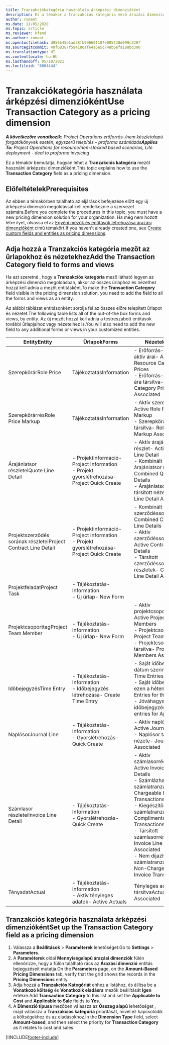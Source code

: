 ```yaml
---
title: Tranzakciókategória használata árképzési dimenzióként
description: Ez a témakör a tranzakciós kategória mező árazási dimenzióként való használatáról nyújt tájékoztatást.
author: rumant
ms.date: 11/05/2020
ms.topic: article
ms.reviewer: kfend
ms.author: rumant
ms.openlocfilehash: d956545e1ad38fb09660f107e085f38d099c2207
ms.sourcegitcommit: 40f68387f594180af64a5e5c748b6efa188bd300
ms.translationtype: HT
ms.contentlocale: hu-HU
ms.lasthandoff: 05/10/2021
ms.locfileid: "6004444"
---
```

# <a name="use-transaction-category-as-a-pricing-dimension"></a><span data-ttu-id="0833a-103">Tranzakciókategória használata árképzési dimenzióként</span><span class="sxs-lookup"><span data-stu-id="0833a-103">Use Transaction Category as a pricing dimension</span></span>


<span data-ttu-id="0833a-104">_**A következőre vonatkozik:** Project Operations erőforrás-/nem készletalapú forgatókönyvek esetén, egyszerű telepítés – proforma számlázás_</span><span class="sxs-lookup"><span data-stu-id="0833a-104">_**Applies To:** Project Operations for resource/non-stocked based scenarios, Lite deployment - deal to proforma invoicing_</span></span>


<span data-ttu-id="0833a-105">Ez a témakör bemutatja, hogyan lehet a **Tranzakciós kategória** mezőt használni árképzési dimenzióként.</span><span class="sxs-lookup"><span data-stu-id="0833a-105">This topic explains how to use the **Transaction Category** field as a pricing dimension.</span></span> 

## <a name="prerequisites"></a><span data-ttu-id="0833a-106">Előfeltételek</span><span class="sxs-lookup"><span data-stu-id="0833a-106">Prerequisites</span></span>
<span data-ttu-id="0833a-107">Az ebben a témakörben található az eljárások befejezése előtt egy új árképzési dimenzió megoldással kell rendelkeznie a szervezet számára.</span><span class="sxs-lookup"><span data-stu-id="0833a-107">Before you complete the procedures in this topic, you must have a new pricing dimension solution for your organization.</span></span> <span data-ttu-id="0833a-108">Ha még nem hozott létre ilyet, olvassa el az [Egyéni mezők és entitások létrehozása árazási dimenzióként](create-custom-fields-entities-pricing-dimensions.md) című témakört.</span><span class="sxs-lookup"><span data-stu-id="0833a-108">If you haven't already created one, see [Create custom fields and entities as pricing dimensions](create-custom-fields-entities-pricing-dimensions.md).</span></span>

## <a name="add-the-transaction-category-field-to-forms-and-views"></a><span data-ttu-id="0833a-109">Adja hozzá a Tranzakciós kategória mezőt az űrlapokhoz és nézetekhez</span><span class="sxs-lookup"><span data-stu-id="0833a-109">Add the Transaction Category field to forms and views</span></span>
<span data-ttu-id="0833a-110">Ha azt szeretné , hogy a **Tranzakciós kategória** mező látható legyen az árképzési dimenzió megoldásban, akkor az összes űrlaphoz és nézethez hozzá kell adnia a mezőt entitásként.</span><span class="sxs-lookup"><span data-stu-id="0833a-110">To make the **Transaction Category** field visible in the pricing dimension solution, you need to add the field to all the forms and views as an entity.</span></span>

<span data-ttu-id="0833a-111">Az alábbi táblázat entitásonként sorolja fel az összes előre telepített űrlapot és nézetet.</span><span class="sxs-lookup"><span data-stu-id="0833a-111">The following table lists all of the out-of-the box forms and views, by entity.</span></span> <span data-ttu-id="0833a-112">Az új mezőt hozzá kell adnia a testreszabott entitások további űrlapjaihoz vagy nézeteihez is.</span><span class="sxs-lookup"><span data-stu-id="0833a-112">You will also need to add the new field to any additional forms or views in your customized entities.</span></span>

|  <span data-ttu-id="0833a-113">Entity</span><span class="sxs-lookup"><span data-stu-id="0833a-113">Entity</span></span>        | <span data-ttu-id="0833a-114">Űrlapok</span><span class="sxs-lookup"><span data-stu-id="0833a-114">Forms</span></span>     |<span data-ttu-id="0833a-115">Nézetek</span><span class="sxs-lookup"><span data-stu-id="0833a-115">Views</span></span>        |
| ------------------------------|---------------------------------|----------------------------------|
|  <span data-ttu-id="0833a-116">Szerepkörár</span><span class="sxs-lookup"><span data-stu-id="0833a-116">Role Price</span></span>| <span data-ttu-id="0833a-117">Tájékoztatás</span><span class="sxs-lookup"><span data-stu-id="0833a-117">Information</span></span> |<span data-ttu-id="0833a-118">- Erőforrás-kategória aktív árai</span><span class="sxs-lookup"><span data-stu-id="0833a-118">- Active Resource Category Prices</span></span><br> <span data-ttu-id="0833a-119">- Erőforrás-kategória ára társítva</span><span class="sxs-lookup"><span data-stu-id="0833a-119">- Resource Category Price Associated</span></span> |
|  <span data-ttu-id="0833a-120">Szerepkörárrés</span><span class="sxs-lookup"><span data-stu-id="0833a-120">Role Price Markup</span></span>| <span data-ttu-id="0833a-121">Tájékoztatás</span><span class="sxs-lookup"><span data-stu-id="0833a-121">Information</span></span>|<span data-ttu-id="0833a-122">- Aktív szerepkörárrés</span><span class="sxs-lookup"><span data-stu-id="0833a-122">- Active Role Price Markup</span></span><br><span data-ttu-id="0833a-123">- Szerepkörárrés társítva</span><span class="sxs-lookup"><span data-stu-id="0833a-123">- Role Price Markup Associated</span></span> |
|  <span data-ttu-id="0833a-124">Árajánlatsor részletei</span><span class="sxs-lookup"><span data-stu-id="0833a-124">Quote Line Detail</span></span>|<span data-ttu-id="0833a-125">- Projektinformáció</span><span class="sxs-lookup"><span data-stu-id="0833a-125">- Project Information</span></span><br><span data-ttu-id="0833a-126">- Projekt gyorslétrehozása</span><span class="sxs-lookup"><span data-stu-id="0833a-126">- Project Quick Create</span></span>| <span data-ttu-id="0833a-127">- Aktív árajánlatsor-részlet</span><span class="sxs-lookup"><span data-stu-id="0833a-127">- Active Quote Line Detail</span></span><br><span data-ttu-id="0833a-128">- Kombinált árajánlatsor részletei</span><span class="sxs-lookup"><span data-stu-id="0833a-128">- Combined Quote Line Details</span></span><br><span data-ttu-id="0833a-129">- Árajánlatsor-részlet társított nézete</span><span class="sxs-lookup"><span data-stu-id="0833a-129">- Quote Line Detail Associated</span></span> |
|  <span data-ttu-id="0833a-130">Projektszerződés sorának részletei</span><span class="sxs-lookup"><span data-stu-id="0833a-130">Project Contract Line Detail</span></span>|<span data-ttu-id="0833a-131">- Projektinformáció</span><span class="sxs-lookup"><span data-stu-id="0833a-131">- Project Information</span></span><br><span data-ttu-id="0833a-132">- Projekt gyorslétrehozása</span><span class="sxs-lookup"><span data-stu-id="0833a-132">- Project Quick Create</span></span>|<span data-ttu-id="0833a-133">- Kombinált szerződéssorrészletek</span><span class="sxs-lookup"><span data-stu-id="0833a-133">- Combined Contract Line Details</span></span><br><span data-ttu-id="0833a-134">- Aktív szerződéssorrészletek</span><span class="sxs-lookup"><span data-stu-id="0833a-134">- Active Contract Line Details</span></span><br><span data-ttu-id="0833a-135">- Társított szerződéssor-részletek</span><span class="sxs-lookup"><span data-stu-id="0833a-135">- Contract Line Detail Associated</span></span> |
|  <span data-ttu-id="0833a-136">Projektfeladat</span><span class="sxs-lookup"><span data-stu-id="0833a-136">Project Task</span></span>|<span data-ttu-id="0833a-137">- Tájékoztatás</span><span class="sxs-lookup"><span data-stu-id="0833a-137">- Information</span></span><br><span data-ttu-id="0833a-138">- Új űrlap</span><span class="sxs-lookup"><span data-stu-id="0833a-138">- New Form</span></span>| &nbsp; |
|  <span data-ttu-id="0833a-139">Projektcsoporttag</span><span class="sxs-lookup"><span data-stu-id="0833a-139">Project Team Member</span></span>|<span data-ttu-id="0833a-140">- Tájékoztatás</span><span class="sxs-lookup"><span data-stu-id="0833a-140">- Information</span></span><br><span data-ttu-id="0833a-141">- Új űrlap</span><span class="sxs-lookup"><span data-stu-id="0833a-141">- New Form</span></span>|<span data-ttu-id="0833a-142">- Aktív projektcsoporttagok</span><span class="sxs-lookup"><span data-stu-id="0833a-142">- Active Project Team Members</span></span><br><span data-ttu-id="0833a-143">- Projektcsoporttagok</span><span class="sxs-lookup"><span data-stu-id="0833a-143">- Project Team Members</span></span><br><span data-ttu-id="0833a-144">- Projektcsoporttagok társítva</span><span class="sxs-lookup"><span data-stu-id="0833a-144">- Project Team Members Associated</span></span> |
|  <span data-ttu-id="0833a-145">Időbejegyzés</span><span class="sxs-lookup"><span data-stu-id="0833a-145">Time Entry</span></span>|<span data-ttu-id="0833a-146">- Tájékoztatás</span><span class="sxs-lookup"><span data-stu-id="0833a-146">- Information</span></span><br><span data-ttu-id="0833a-147">- Időbejegyzés létrehozása</span><span class="sxs-lookup"><span data-stu-id="0833a-147">- Create Time Entry</span></span>|<span data-ttu-id="0833a-148">- Saját időbejegyzések dátum szerint</span><span class="sxs-lookup"><span data-stu-id="0833a-148">- My Time Entries By Date</span></span><br><span data-ttu-id="0833a-149">- Saját időbejegyzések ezen a héten</span><span class="sxs-lookup"><span data-stu-id="0833a-149">- My Time Entries for this Week</span></span><br><span data-ttu-id="0833a-150">- Jóváhagyandó időbejegyzések</span><span class="sxs-lookup"><span data-stu-id="0833a-150">- Time entries for Approval</span></span>|
|  <span data-ttu-id="0833a-151">Naplósor</span><span class="sxs-lookup"><span data-stu-id="0833a-151">Journal Line</span></span>|<span data-ttu-id="0833a-152">- Tájékoztatás</span><span class="sxs-lookup"><span data-stu-id="0833a-152">- Information</span></span><br><span data-ttu-id="0833a-153">- Gyorslétrehozás</span><span class="sxs-lookup"><span data-stu-id="0833a-153">- Quick Create</span></span>|<span data-ttu-id="0833a-154">- Aktív naplósorok</span><span class="sxs-lookup"><span data-stu-id="0833a-154">- Active Journal Lines</span></span><br><span data-ttu-id="0833a-155">- Naplósor társított nézete</span><span class="sxs-lookup"><span data-stu-id="0833a-155">- Journal Line Associated</span></span>|
|  <span data-ttu-id="0833a-156">Számlasor részletei</span><span class="sxs-lookup"><span data-stu-id="0833a-156">Invoice Line Detail</span></span>|<span data-ttu-id="0833a-157">- Tájékoztatás</span><span class="sxs-lookup"><span data-stu-id="0833a-157">- Information</span></span><br><span data-ttu-id="0833a-158">- Gyorslétrehozás</span><span class="sxs-lookup"><span data-stu-id="0833a-158">- Quick Create</span></span>|<span data-ttu-id="0833a-159">- Aktív számlasorrészlet</span><span class="sxs-lookup"><span data-stu-id="0833a-159">- Active Invoice Line Details</span></span><br><span data-ttu-id="0833a-160">- Számlázható számlatranzakciók</span><span class="sxs-lookup"><span data-stu-id="0833a-160">- Chargeable Invoice Transactions</span></span><br><span data-ttu-id="0833a-161">- Kiegészítő számlatranzakciók</span><span class="sxs-lookup"><span data-stu-id="0833a-161">- Complimentary Invoice Transactions</span></span><br><span data-ttu-id="0833a-162">- Társított számlasorrészlet</span><span class="sxs-lookup"><span data-stu-id="0833a-162">- Invoice Line Detail Associated</span></span> <br><span data-ttu-id="0833a-163">- Nem díjazható számlatranzakciók</span><span class="sxs-lookup"><span data-stu-id="0833a-163">- Non-Chargeable Invoice Transactions</span></span>|
|  <span data-ttu-id="0833a-164">Tényadat</span><span class="sxs-lookup"><span data-stu-id="0833a-164">Actual</span></span>|<span data-ttu-id="0833a-165">- Tájékoztatás</span><span class="sxs-lookup"><span data-stu-id="0833a-165">- Information</span></span><br><span data-ttu-id="0833a-166">- Aktív tényleges adatok</span><span class="sxs-lookup"><span data-stu-id="0833a-166">- Active Actuals</span></span>| <span data-ttu-id="0833a-167">Tényleges adatok társítva</span><span class="sxs-lookup"><span data-stu-id="0833a-167">Actual Associated</span></span> |

## <a name="set-up-the-transaction-category-field-as-a-pricing-dimension"></a><span data-ttu-id="0833a-168">Tranzakciós kategória használata árképzési dimenzióként</span><span class="sxs-lookup"><span data-stu-id="0833a-168">Set up the Transaction Category field as a pricing dimension</span></span>

1. <span data-ttu-id="0833a-169">Válassza a **Beállítások** > **Paraméterek** lehetőséget.</span><span class="sxs-lookup"><span data-stu-id="0833a-169">Go to **Settings** > **Parameters**.</span></span> 
2. <span data-ttu-id="0833a-170">A **Paraméterek** oldal **Mennyiségalapú árazási dimenziók** fülén ellenőrizze, hogy a fülön található rács az **Árazási dimenzió** entitás bejegyzéseit mutatja.</span><span class="sxs-lookup"><span data-stu-id="0833a-170">On the **Parameters** page, on the **Amount-Based Pricing Dimensions** tab, verify that the grid shows the records in the **Pricing Dimensions** entity.</span></span>
3. <span data-ttu-id="0833a-171">Adja hozzá a **Tranzakciós Kategóriát** ehhez a listához, és állítsa be a **Vonatkozó költség** és **Vonatkozik eladásra** mezők beállítását **Igen** értékre.</span><span class="sxs-lookup"><span data-stu-id="0833a-171">Add **Transaction Category** to this list and set the **Applicable to Cost** and **Applicable to Sale** fields to **Yes**.</span></span>
4. <span data-ttu-id="0833a-172">A **Dimenzió típusa** mezőben válassza az **Összeg alapú** lehetőséget , majd válassza a **Tranzakciós kategória** prioritását, mivel ez kapcsolódik a költségekhez és az eladásokhoz.</span><span class="sxs-lookup"><span data-stu-id="0833a-172">In the **Dimension Type** field, select **Amount-based**, and then select the priority for **Transaction Category** as it relates to cost and sales.</span></span>


[!INCLUDE[footer-include](../includes/footer-banner.md)]